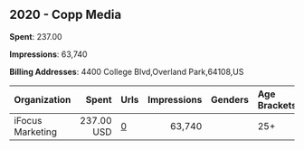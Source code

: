 ## 2020 - Copp Media 
**Spent**: 237.00

**Impressions**: 63,740

**Billing Addresses**: 4400 College Blvd,Overland Park,64108,US

|Organization|Spent|Urls|Impressions|Genders|Age Brackets|Country Codes|
|:---|---:|:---|---:|:---|:---|:---|
|iFocus Marketing|237.00 USD|[0](https://www.snap.com/political-ads/asset/e236e4e10b2aa57610ce635c857cf3fe69005a551a9578531adb1aff1497e496?mediaType=mp4)|63,740||25+|united states|
